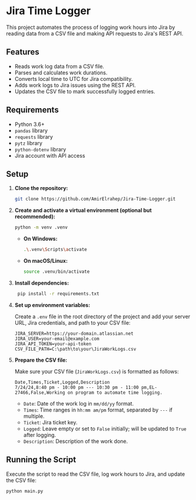 # Jira Time Logger

This project automates the process of logging work hours into Jira by reading data from a CSV file and making API
requests to Jira's REST API.

## Features

- Reads work log data from a CSV file.
- Parses and calculates work durations.
- Converts local time to UTC for Jira compatibility.
- Adds work logs to Jira issues using the REST API.
- Updates the CSV file to mark successfully logged entries.

## Requirements

- Python 3.6+
- `pandas` library
- `requests` library
- `pytz` library
- `python-dotenv` library
- Jira account with API access

## Setup

1. **Clone the repository:**

    ```bash
    git clone https://github.com/AmirElrahep/Jira-Time-Logger.git
    ```

2. **Create and activate a virtual environment (optional but recommended):**

    ```bash
    python -m venv .venv
    ```

    - **On Windows:**
      ```bash
      .\.venv\Scripts\activate
      ```

    - **On macOS/Linux:**
      ```bash
      source .venv/bin/activate
      ```

3. **Install dependencies:**

   ```bash
    pip install -r requirements.txt
    ```

4. **Set up environment variables:**

   Create a `.env` file in the root directory of the project and add your server URL, Jira credentials, and path to your
   CSV file:

   ```env
   JIRA_SERVER=https://your-domain.atlassian.net
   JIRA_USER=your-email@example.com
   JIRA_API_TOKEN=your-api-token
   CSV_FILE_PATH=C:\path\to\your\JiraWorkLogs.csv
   ```

5. **Prepare the CSV file:**

   Make sure your CSV file (`JiraWorkLogs.csv`) is formatted as follows:

    ```csv
    Date,Times,Ticket,Logged,Description
    7/24/24,8:40 pm - 10:00 pm --- 10:30 pm - 11:00 pm,EL-27466,False,Working on program to automate time logging.
    ```

    - `Date`: Date of the work log in `mm/dd/yy` format.
    - `Times`: Time ranges in `hh:mm am/pm` format, separated by `---` if multiple.
    - `Ticket`: Jira ticket key.
    - `Logged`: Leave empty or set to `False` initially; will be updated to `True` after logging.
    - `Description`: Description of the work done.

## Running the Script

Execute the script to read the CSV file, log work hours to Jira, and update the CSV file:

```bash
python main.py
